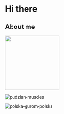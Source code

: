 
<!--
**KMoszczyc/KMoszczyc** is a ✨ _special_ ✨ repository because its `README.md` (this file) appears on your GitHub profile.

Here are some ideas to get you started:

- 🔭 I’m currently working on ...
- 🌱 I’m currently learning ...
- 👯 I’m looking to collaborate on ...
- 🤔 I’m looking for help with ...
- 💬 Ask me about ...
- 📫 How to reach me: ...
- 😄 Pronouns: ...
- ⚡ Fun fact: ...
-->

# Hi there

## About me

<img height="180em" src="https://github-readme-stats.vercel.app/api?username=KMoszczyc&show_icons=true&hide_border=true&&count_private=true&include_all_commits=true" />



![pudzian-muscles](https://user-images.githubusercontent.com/61971053/128728716-8ec4b66e-b47d-4b8d-88e3-3bf38aad76bc.gif)

![polska-gurom-polska](https://user-images.githubusercontent.com/61971053/128729250-6bd0a501-468a-46f2-befe-bddd299ef5a4.gif)
